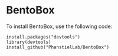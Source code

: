 # BentoBox

To install BentoBox, use the following code:

```{r}
install.packages("devtools")
library(devtools)
install_github("PhanstielLab/BentoBox")
```
